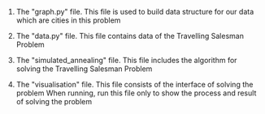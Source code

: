 1. The "graph.py" file.
   This file is used to build data structure for our data which are cities in this problem

2. The "data.py" file.
   This file contains data of the Travelling Salesman Problem

3. The "simulated_annealing" file.
   This file includes the algorithm for solving the Travelling Salesman Problem

4. The "visualisation" file.
   This file consists of the interface of solving the problem
   When running, run this file only to show the process and result of solving the problem
